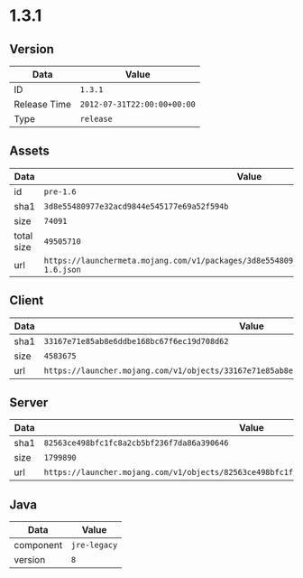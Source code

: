 # 1.3.1

## Version

|**Data**        | **Value**                 |
|----------------|-------------------------|
| ID   | ```1.3.1```   |
| Release Time   | ```2012-07-31T22:00:00+00:00```   |
| Type   | ```release```   |

## Assets

|**Data**        | **Value**                 |
|----------------|-------------------------|
| id   | ```pre-1.6```   |
| sha1   | ```3d8e55480977e32acd9844e545177e69a52f594b```   |
| size   | ```74091```   |
| total size  | ```49505710```  |
| url       | ```https://launchermeta.mojang.com/v1/packages/3d8e55480977e32acd9844e545177e69a52f594b/pre-1.6.json``` |

## Client

|**Data**        | **Value**                 |
|----------------|-------------------------|
| sha1   | ```33167e71e85ab8e6ddbe168bc67f6ec19d708d62```   |
| size   | ```4583675```   |
| url       | ```https://launcher.mojang.com/v1/objects/33167e71e85ab8e6ddbe168bc67f6ec19d708d62/client.jar``` |

## Server

|**Data**        | **Value**                 |
|----------------|-------------------------|
| sha1   | ```82563ce498bfc1fc8a2cb5bf236f7da86a390646```   |
| size   | ```1799890```   |
| url       | ```https://launcher.mojang.com/v1/objects/82563ce498bfc1fc8a2cb5bf236f7da86a390646/server.jar``` |

## Java

|**Data**        | **Value**                 |
|----------------|-------------------------|
| component   | ```jre-legacy```   |
| version   | ```8```   |